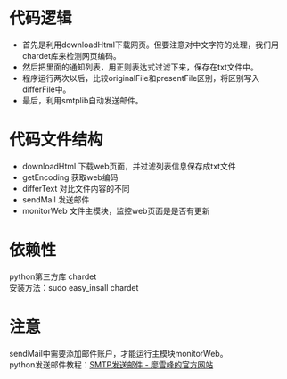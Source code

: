 # 代码逻辑

* 首先是利用downloadHtml下载网页。但要注意对中文字符的处理，我们用chardet库来检测网页编码。
* 然后把里面的通知列表，用正则表达式过滤下来，保存在txt文件中。
* 程序运行两次以后，比较originalFile和presentFile区别，将区别写入differFile中。
* 最后，利用smtplib自动发送邮件。

# 代码文件结构
* downloadHtml 下载web页面，并过滤列表信息保存成txt文件
* getEncoding 获取web编码
* differText 对比文件内容的不同
* sendMail 发送邮件
* monitorWeb 文件主模块，监控web页面是是否有更新

# 依赖性
  python第三方库 chardet</br>
  安装方法：sudo easy_insall chardet 

# 注意
  sendMail中需要添加邮件账户，才能运行主模块monitorWeb。</br>
  python发送邮件教程：<a href="http://www.liaoxuefeng.com/wiki/001374738125095c955c1e6d8bb493182103fac9270762a000/001386832745198026a685614e7462fb57dbf733cc9f3ad000">SMTP发送邮件 - 廖雪峰的官方网站</a>

